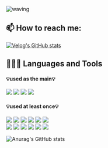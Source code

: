 ![waving](https://capsule-render.vercel.app/api?type=waving&height=200&text=jaewon's&fontAlign=50&fontAlignY=40&color=timeGradient)

## 📫 How to reach me:
[![Velog's GitHub stats](https://velog-readme-stats.vercel.app/api/badge?name=jaewon_p)](https://velog.io/@jaewon_p) 

  
 
## 👨🏻‍💻 Languages and Tools <br />

#### 💡used as the main💡
<img src="https://img.shields.io/badge/java-007396?style=flat-square&logo=Java&logoColor=white"> <img src="https://img.shields.io/badge/kotlin-7F52FF?style=flat-square&logo=kotlin&logoColor=white"> <img src="https://img.shields.io/badge/android-3DDC84?style=flat-square&logo=android&logoColor=white"> <img src="https://img.shields.io/badge/androidstudio-3DDC84?style=flat-square&logo=androidstudio&logoColor=white"> 


#### 💡used at least once💡
<img src="https://img.shields.io/badge/c-A8B9CC?style=flat-square&logo=c&logoColor=white"> <img src="https://img.shields.io/badge/python-3776AB?style=flat-square&logo=python&logoColor=white"> <img src="https://img.shields.io/badge/html5-E34F26?style=flat-square&logo=html5&logoColor=white"> <img src="https://img.shields.io/badge/css3-1572B6?style=flat-square&logo=css3&logoColor=white"> <img src="https://img.shields.io/badge/javascript-F7DF1E?style=flat-square&logo=javascript&logoColor=white"> <img src="https://img.shields.io/badge/node.js-339933?style=flat-square&logo=node.js&logoColor=white"> <br/> <img src="https://img.shields.io/badge/mysql-4479A1?style=flat-square&logo=mysql&logoColor=white"> <img src="https://img.shields.io/badge/firebase-FFCA28?style=flat-square&logo=firebase&logoColor=white"> <img src="https://img.shields.io/badge/visualstudiocode-007ACC?style=flat-square&logo=visualstudiocode&logoColor=white"> <img src="https://img.shields.io/badge/virtualbox-183A61?style=flat-square&logo=virtualbox&logoColor=white"> <img src="https://img.shields.io/badge/jupyter-F37626?style=flat-square&logo=jupyter&logoColor=white"> <img src="https://img.shields.io/badge/notion-000000?style=flat-square&logo=notion&logoColor=white">



![Anurag's GitHub stats](https://github-readme-stats.vercel.app/api?username=parkjaewons&show_icons=true&theme=radical)

